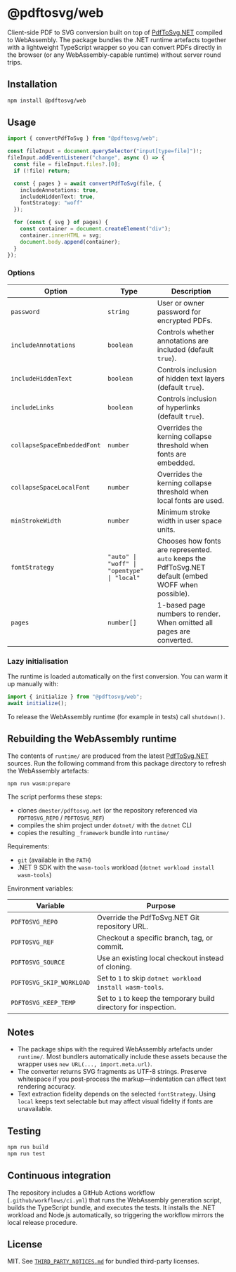# @pdftosvg/web

Client-side PDF to SVG conversion built on top of [PdfToSvg.NET](https://github.com/dmester/pdftosvg.net) compiled to WebAssembly. The package bundles the .NET runtime artefacts together with a lightweight TypeScript wrapper so you can convert PDFs directly in the browser (or any WebAssembly-capable runtime) without server round trips.

## Installation

```bash
npm install @pdftosvg/web
```

## Usage

```ts
import { convertPdfToSvg } from "@pdftosvg/web";

const fileInput = document.querySelector("input[type=file]")!;
fileInput.addEventListener("change", async () => {
  const file = fileInput.files?.[0];
  if (!file) return;

  const { pages } = await convertPdfToSvg(file, {
    includeAnnotations: true,
    includeHiddenText: true,
    fontStrategy: "woff"
  });

  for (const { svg } of pages) {
    const container = document.createElement("div");
    container.innerHTML = svg;
    document.body.append(container);
  }
});
```

### Options

| Option | Type | Description |
| --- | --- | --- |
| `password` | `string` | User or owner password for encrypted PDFs. |
| `includeAnnotations` | `boolean` | Controls whether annotations are included (default `true`). |
| `includeHiddenText` | `boolean` | Controls inclusion of hidden text layers (default `true`). |
| `includeLinks` | `boolean` | Controls inclusion of hyperlinks (default `true`). |
| `collapseSpaceEmbeddedFont` | `number` | Overrides the kerning collapse threshold when fonts are embedded. |
| `collapseSpaceLocalFont` | `number` | Overrides the kerning collapse threshold when local fonts are used. |
| `minStrokeWidth` | `number` | Minimum stroke width in user space units. |
| `fontStrategy` | `"auto" \| "woff" \| "opentype" \| "local"` | Chooses how fonts are represented. `auto` keeps the PdfToSvg.NET default (embed WOFF when possible). |
| `pages` | `number[]` | 1-based page numbers to render. When omitted all pages are converted. |

### Lazy initialisation

The runtime is loaded automatically on the first conversion. You can warm it up manually with:

```ts
import { initialize } from "@pdftosvg/web";
await initialize();
```

To release the WebAssembly runtime (for example in tests) call `shutdown()`.

## Rebuilding the WebAssembly runtime

The contents of `runtime/` are produced from the latest [PdfToSvg.NET](https://github.com/dmester/pdftosvg.net) sources. Run the following command from this package directory to refresh the WebAssembly artefacts:

```bash
npm run wasm:prepare
```

The script performs these steps:

- clones `dmester/pdftosvg.net` (or the repository referenced via `PDFTOSVG_REPO` / `PDFTOSVG_REF`)
- compiles the shim project under `dotnet/` with the `dotnet` CLI
- copies the resulting `_framework` bundle into `runtime/`

Requirements:

- `git` (available in the `PATH`)
- .NET 9 SDK with the `wasm-tools` workload (`dotnet workload install wasm-tools`)

Environment variables:

| Variable | Purpose |
| --- | --- |
| `PDFTOSVG_REPO` | Override the PdfToSvg.NET Git repository URL. |
| `PDFTOSVG_REF` | Checkout a specific branch, tag, or commit. |
| `PDFTOSVG_SOURCE` | Use an existing local checkout instead of cloning. |
| `PDFTOSVG_SKIP_WORKLOAD` | Set to `1` to skip `dotnet workload install wasm-tools`. |
| `PDFTOSVG_KEEP_TEMP` | Set to `1` to keep the temporary build directory for inspection. |

## Notes

- The package ships with the required WebAssembly artefacts under `runtime/`. Most bundlers automatically include these assets because the wrapper uses `new URL(..., import.meta.url)`.
- The converter returns SVG fragments as UTF-8 strings. Preserve whitespace if you post-process the markup—indentation can affect text rendering accuracy.
- Text extraction fidelity depends on the selected `fontStrategy`. Using `local` keeps text selectable but may affect visual fidelity if fonts are unavailable.

## Testing

```bash
npm run build
npm run test
```

## Continuous integration

The repository includes a GitHub Actions workflow (`.github/workflows/ci.yml`) that runs the WebAssembly generation script, builds the TypeScript bundle, and executes the tests. It installs the .NET workload and Node.js automatically, so triggering the workflow mirrors the local release procedure.

## License

MIT. See [`THIRD_PARTY_NOTICES.md`](../THIRD_PARTY_NOTICES.md) for bundled third-party licenses.
